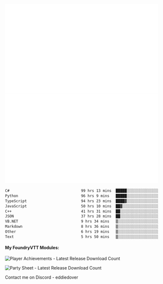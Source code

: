 
![](https://raw.githubusercontent.com/eddiedover/ghstats/master/generated/overview.svg)
![](https://raw.githubusercontent.com/eddiedover/ghstats/master/generated/languages.svg)

<!--START_SECTION:waka-->

```txt
C#                                 99 hrs 13 mins  █████░░░░░░░░░░░░░░░░░░░░   20.20 %
Python                             96 hrs 9 mins   █████░░░░░░░░░░░░░░░░░░░░   19.57 %
TypeScript                         94 hrs 23 mins  ████▓░░░░░░░░░░░░░░░░░░░░   19.21 %
JavaScript                         50 hrs 10 mins  ██▓░░░░░░░░░░░░░░░░░░░░░░   10.21 %
C++                                41 hrs 31 mins  ██░░░░░░░░░░░░░░░░░░░░░░░   08.45 %
JSON                               37 hrs 28 mins  ██░░░░░░░░░░░░░░░░░░░░░░░   07.63 %
VB.NET                             9 hrs 34 mins   ▒░░░░░░░░░░░░░░░░░░░░░░░░   01.95 %
Markdown                           8 hrs 36 mins   ▒░░░░░░░░░░░░░░░░░░░░░░░░   01.75 %
Other                              6 hrs 19 mins   ▒░░░░░░░░░░░░░░░░░░░░░░░░   01.29 %
Text                               5 hrs 50 mins   ▒░░░░░░░░░░░░░░░░░░░░░░░░   01.19 %
```

<!--END_SECTION:waka-->

#### My FoundryVTT Modules:

  ![Player Achievements - Latest Release Download Count](https://img.shields.io/badge/dynamic/json?label=Player%20Achievements%20-%20Downloads@latest&query=assets%5B1%5D.download_count&url=https%3A%2F%2Fapi.github.com%2Frepos%2FEddieDover%2Ffvtt-player-achievements%2Freleases%2Flatest)

  ![Party Sheet - Latest Release Download Count](https://img.shields.io/badge/dynamic/json?label=Party%20Sheet%20-%20Downloads@latest&query=assets%5B1%5D.download_count&url=https%3A%2F%2Fapi.github.com%2Frepos%2FEddieDover%2Ffvtt-party-sheet%2Freleases%2Flatest)

<a rel="me" href="https://techhub.social/@EddieDover"></a>

Contact me on Discord - eddiedover
